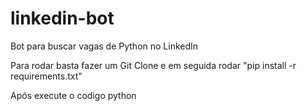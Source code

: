 # linkedin-bot
Bot para buscar vagas de Python no LinkedIn


Para rodar basta fazer um Git Clone e em seguida rodar "pip install -r requirements.txt"

Após execute o codigo python
